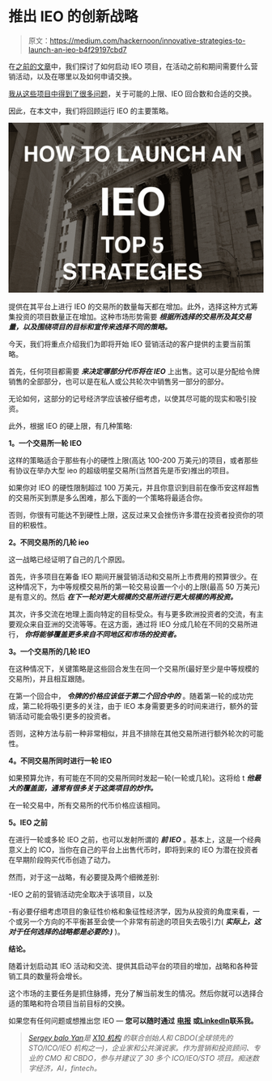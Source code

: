 # 推出 IEO 的创新战略

> 原文：<https://medium.com/hackernoon/innovative-strategies-to-launch-an-ieo-b4f29197cbd7>

在[之前的文章](https://hackernoon.com/how-to-launch-your-ieo-guide-for-projects-list-of-exchanges-dcebca23bcac)中，我们探讨了如何启动 IEO 项目，在活动之前和期间需要什么营销活动，以及在哪里以及如何申请交换。

[我从这些项目中得到了很多问题](http://t.me/baloyan)，关于可能的上限、IEO 回合数和合适的交换。

因此，在本文中，我们将回顾运行 IEO 的主要策略。

![](img/7149875c36813fd8d5e1410c77445728.png)

提供在其平台上进行 IEO 的交易所的数量每天都在增加。此外，选择这种方式筹集投资的项目数量正在增加。这种市场形势需要 ***根据所选择的交易所及其交易量，以及围绕项目的目标和宣传来选择不同的策略。***

今天，我们将重点介绍我们为即将开始 IEO 营销活动的客户提供的主要当前策略。

首先，任何项目都需要 ***来决定哪部分代币将在 IEO*** 上出售。这可以是分配给令牌销售的全部部分，也可以是在私人或公共轮次中销售另一部分的部分。

无论如何，这部分的记号经济学应该被仔细考虑，以使其尽可能的现实和吸引投资。

此外，根据 IEO 的硬上限，有几种策略:

**1。一个交易所一轮 IEO**

这样的策略适合于那些有小的硬性上限(高达 100-200 万美元)的项目，或者那些有协议在举办大型 ieo 的超级明星交易所(当然首先是币安)推出的项目。

如果你对 IEO 的硬性限制超过 100 万美元，并且你意识到目前在像币安这样超售的交易所买到票是多么困难，那么下面的一个策略将最适合你。

否则，你很有可能达不到硬性上限，这反过来又会挫伤许多潜在投资者投资你的项目的积极性。

**2。不同交易所的几轮 ieo**

这一战略已经证明了自己的几个原因。

首先，许多项目在筹备 IEO 期间开展营销活动和交易所上市费用的预算很少。在这种情况下，为中等规模交易所的第一轮交易设置一个小的上限(最高 50 万美元)是有意义的。然后 ***在下一轮对更大规模的交易所进行更大规模的再投资。***

其次，许多交流在地理上面向特定的目标受众。有与更多欧洲投资者的交流，有主要观众来自亚洲的交流等等。在这方面，通过将 IEO 分成几轮在不同的交易所进行， ***你将能够覆盖更多来自不同地区和市场的投资者。***

**3。一个交易所的几轮 IEO**

在这种情况下，关键策略是这些回合发生在同一个交易所(最好至少是中等规模的交易所)，并且相互跟随。

在第一个回合中， ***令牌的价格应该低于第二个回合中的*** 。随着第一轮的成功完成，第二轮将吸引更多的关注，由于 IEO 本身需要更多的时间来进行，额外的营销活动可能会吸引更多的投资者。

否则，这种方法与前一种非常相似，并且不排除在其他交易所进行额外轮次的可能性。

**4。不同交易所同时进行一轮 IEO**

如果预算允许，有可能在不同的交易所同时发起一轮(一轮或几轮)。这将给 t ***他最大的覆盖面，通常有很多关于这类项目的炒作。***

在一轮交易中，所有交易所的代币价格应该相同。

**5。IEO 之前**

在进行一轮或多轮 IEO 之前，也可以发射所谓的 ***前 IEO*** 。基本上，这是一个经典意义上的 ICO，当你在自己的平台上出售代币时，即将到来的 IEO 为潜在投资者在早期阶段购买代币创造了动力。

然而，对于这一战略，有必要提及两个细微差别:

-IEO 之前的营销活动完全取决于该项目，以及

-有必要仔细考虑项目的象征性价格和象征性经济学，因为从投资的角度来看，一个或另一个方向的不平衡甚至会使一个非常有前途的项目失去吸引力( ***实际上，这对于任何选择的战略都是必要的:)*** )。

**结论。**

随着计划启动其 IEO 活动和交流、提供其启动平台的项目的增加，战略和各种营销工具的数量将会增长。

这个市场的主要任务是抓住脉搏，充分了解当前发生的情况。然后你就可以选择合适的策略和符合项目当前目标的交换。

如果您有任何问题或想推出您 IEO — **您可以随时通过** [**电报**](http://t.me/baloyan) **或**[**LinkedIn**](https://www.linkedin.com/in/sbaloyan/)**联系我。**

> [*Sergey balo Yan*](https://www.linkedin.com/in/sbaloyan/)*是* [*X10 机构*](http://x10.agency) *的联合创始人和 CBDO(全球领先的 STO/ICO/IEO 机构之一)，企业家和公共演说家。作为营销和投资顾问、专业的 CMO 和 CBDO，参与并建议了 30 多个 ICO/IEO/STO 项目。痴迷数字经济，AI，fintech。*